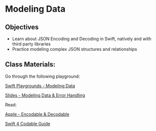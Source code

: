 # Modeling Data


## Objectives

- Learn about JSON Encoding and Decoding in Swift, natively and with third party libraries
- Practice modeling complex JSON structures and relationships

## Class Materials:

Go through the following playground:

[Swift Playgrounds - Modeling Data](data_modeling.playground)

[Slides - Modeling Data & Error Handling](ModelingDataErrorHandling.key)

Read: 

[Apple - Encodable & Decodable](https://developer.apple.com/documentation/foundation/archives_and_serialization/encoding_and_decoding_custom_types)

[Swift 4 Codable Guide](http://benscheirman.com/2017/06/ultimate-guide-to-json-parsing-with-swift-4/)